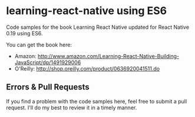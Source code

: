 learning-react-native using ES6
===============================

Code samples for the book Learning React Native updated for React Native 0.19 using ES6.

You can get the book here:

-	Amazon: http://www.amazon.com/Learning-React-Native-Building-JavaScript/dp/1491929006
-	O'Reilly: http://shop.oreilly.com/product/0636920041511.do

Errors & Pull Requests
----------------------

If you find a problem with the code samples here, feel free to submit a pull request. I'll do my best to review it in a timely manner.
